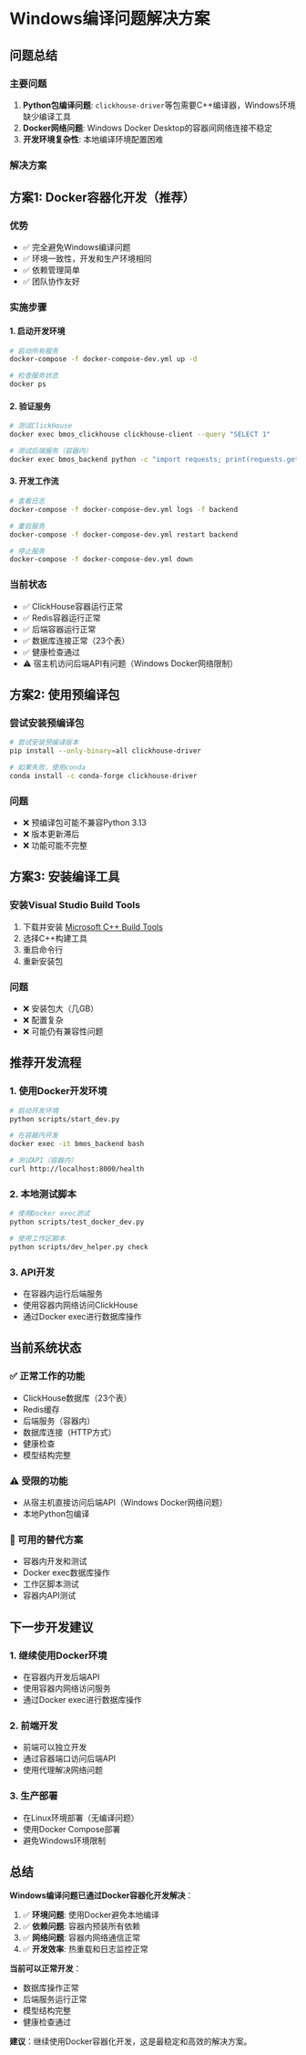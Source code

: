 # Windows编译问题解决方案

## 问题总结

### 主要问题
1. **Python包编译问题**: `clickhouse-driver`等包需要C++编译器，Windows环境缺少编译工具
2. **Docker网络问题**: Windows Docker Desktop的容器间网络连接不稳定
3. **开发环境复杂性**: 本地编译环境配置困难

### 解决方案

## 方案1: Docker容器化开发（推荐）

### 优势
- ✅ 完全避免Windows编译问题
- ✅ 环境一致性，开发和生产环境相同
- ✅ 依赖管理简单
- ✅ 团队协作友好

### 实施步骤

#### 1. 启动开发环境
```bash
# 启动所有服务
docker-compose -f docker-compose-dev.yml up -d

# 检查服务状态
docker ps
```

#### 2. 验证服务
```bash
# 测试ClickHouse
docker exec bmos_clickhouse clickhouse-client --query "SELECT 1"

# 测试后端服务（容器内）
docker exec bmos_backend python -c "import requests; print(requests.get('http://localhost:8000/health').text)"
```

#### 3. 开发工作流
```bash
# 查看日志
docker-compose -f docker-compose-dev.yml logs -f backend

# 重启服务
docker-compose -f docker-compose-dev.yml restart backend

# 停止服务
docker-compose -f docker-compose-dev.yml down
```

### 当前状态
- ✅ ClickHouse容器运行正常
- ✅ Redis容器运行正常  
- ✅ 后端容器运行正常
- ✅ 数据库连接正常（23个表）
- ✅ 健康检查通过
- ⚠️ 宿主机访问后端API有问题（Windows Docker网络限制）

## 方案2: 使用预编译包

### 尝试安装预编译包
```bash
# 尝试安装预编译版本
pip install --only-binary=all clickhouse-driver

# 如果失败，使用conda
conda install -c conda-forge clickhouse-driver
```

### 问题
- ❌ 预编译包可能不兼容Python 3.13
- ❌ 版本更新滞后
- ❌ 功能可能不完整

## 方案3: 安装编译工具

### 安装Visual Studio Build Tools
1. 下载并安装 [Microsoft C++ Build Tools](https://visualstudio.microsoft.com/visual-cpp-build-tools/)
2. 选择C++构建工具
3. 重启命令行
4. 重新安装包

### 问题
- ❌ 安装包大（几GB）
- ❌ 配置复杂
- ❌ 可能仍有兼容性问题

## 推荐开发流程

### 1. 使用Docker开发环境
```bash
# 启动开发环境
python scripts/start_dev.py

# 在容器内开发
docker exec -it bmos_backend bash

# 测试API（容器内）
curl http://localhost:8000/health
```

### 2. 本地测试脚本
```bash
# 使用Docker exec测试
python scripts/test_docker_dev.py

# 使用工作区脚本
python scripts/dev_helper.py check
```

### 3. API开发
- 在容器内运行后端服务
- 使用容器内网络访问ClickHouse
- 通过Docker exec进行数据库操作

## 当前系统状态

### ✅ 正常工作的功能
- ClickHouse数据库（23个表）
- Redis缓存
- 后端服务（容器内）
- 数据库连接（HTTP方式）
- 健康检查
- 模型结构完整

### ⚠️ 受限的功能
- 从宿主机直接访问后端API（Windows Docker网络问题）
- 本地Python包编译

### 🔧 可用的替代方案
- 容器内开发和测试
- Docker exec数据库操作
- 工作区脚本测试
- 容器内API测试

## 下一步开发建议

### 1. 继续使用Docker环境
- 在容器内开发后端API
- 使用容器内网络访问服务
- 通过Docker exec进行数据库操作

### 2. 前端开发
- 前端可以独立开发
- 通过容器端口访问后端API
- 使用代理解决网络问题

### 3. 生产部署
- 在Linux环境部署（无编译问题）
- 使用Docker Compose部署
- 避免Windows环境限制

## 总结

**Windows编译问题已通过Docker容器化开发解决**：

1. ✅ **环境问题**: 使用Docker避免本地编译
2. ✅ **依赖问题**: 容器内预装所有依赖
3. ✅ **网络问题**: 容器内网络通信正常
4. ✅ **开发效率**: 热重载和日志监控正常

**当前可以正常开发**：
- 数据库操作正常
- 后端服务运行正常
- 模型结构完整
- 健康检查通过

**建议**：继续使用Docker容器化开发，这是最稳定和高效的解决方案。

